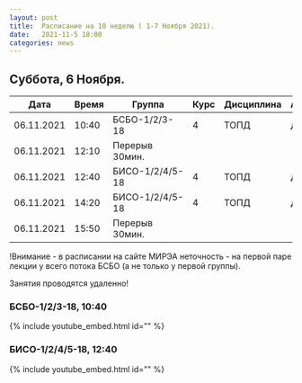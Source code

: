 ```yaml
---
layout: post
title:  Расписание на 10 неделю ( 1-7 Ноября 2021).
date:   2021-11-5 18:00
categories: news
---
```


## Суббота, 6 Ноября.

| Дата          | Время   | Группа        | Курс | Дисциплина  | Аудитория | Материалы |
| ------------- | ------- | ------------- | ---- | ----------- | --------- | --------- |
|06.11.2021     |10:40    |БСБО-1/2/3-18  |4     |ТОПД         |   Д       |[Discord](https://discord.gg/7KEzUhANaa)|
|06.11.2021     |12:10    |Перерыв 30мин. |      |             |           |           |
|06.11.2021     |12:40    |БИСО-1/2/4/5-18|4     |ТОПД         |   Д(369)  |[Discord](https://discord.gg/XCDKPyKM4X)|
|06.11.2021     |14:20    |БИСО-1/2/4/5-18|4     |ТОПД         |   Д       |[Discord](https://discord.gg/XCDKPyKM4X)|
|06.11.2021     |15:50    |Перерыв 30мин. |      |             |           |           |

!Внимание - в расписании на сайте МИРЭА неточность - на первой паре лекции у всего потока БСБО (а не только у первой группы).

Занятия проводятся удаленно! 

### БСБО-1/2/3-18,  10:40
{% include youtube_embed.html id="" %}

### БИСО-1/2/4/5-18,  12:40
{% include youtube_embed.html id="" %}

